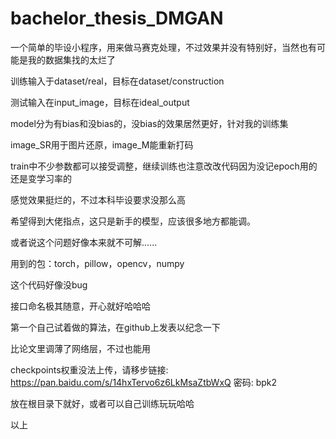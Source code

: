 # bachelor_thesis_DMGAN
一个简单的毕设小程序，用来做马赛克处理，不过效果并没有特别好，当然也有可能是我的数据集找的太烂了

训练输入于dataset/real，目标在dataset/construction

测试输入在input_image，目标在ideal_output

model分为有bias和没bias的，没bias的效果居然更好，针对我的训练集

image_SR用于图片还原，image_M能重新打码

train中不少参数都可以接受调整，继续训练也注意改改代码因为没记epoch用的还是变学习率的

感觉效果挺烂的，不过本科毕设要求没那么高

希望得到大佬指点，这只是新手的模型，应该很多地方都能调。

或者说这个问题好像本来就不可解......

用到的包：torch，pillow，opencv，numpy

这个代码好像没bug

接口命名极其随意，开心就好哈哈哈

第一个自己试着做的算法，在github上发表以纪念一下

比论文里调薄了网络层，不过也能用

checkpoints权重没法上传，请移步链接: https://pan.baidu.com/s/14hxTervo6z6LkMsaZtbWxQ  密码: bpk2

放在根目录下就好，或者可以自己训练玩玩哈哈

以上
